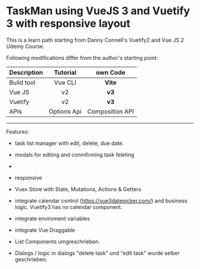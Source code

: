 # TaskMan using VueJS 3 and Vuetify 3 with responsive layout

This is a learn path starting from Danny Connell's Vuetify2 and Vue JS 2 Udemy Course.

Following modifications differ from the author's starting point:

| Description|Tutorial|own Code|
| ------------- |:-------------:|:-----:|
|Build tool|Vue CLI|**Vite**|
|Vue JS|v2|**v3**|
|Vuetify|v2|**v3**|
|APIs|Options Api|Composition API| 

---


Features:
- task list manager with edit, delete, due date.
- modals for editing and conmfirming task feleting
- 
- responsive 
- Vuex Store with State, Mutations, Actions & Getters
- integrate calendar control (https://vue3datepicker.com/) and business logic. Vuetify3 has no calendar component.
- integrate enviroment variables
- integrate Vue Draggable



- List Components umgreschrieben.
- Dialogs / logic in dialogs "delete task" und "edit task" wurde selber geschrieben.

